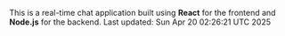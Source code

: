 This is a real-time chat application built using **React** for the frontend and **Node.js** for the backend.
Last updated: Sun Apr 20 02:26:21 UTC 2025
